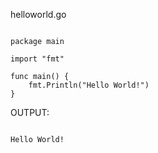 helloworld.go
<pre><code>
package main

import "fmt"

func main() {
	fmt.Println("Hello World!")
}
</code></pre>

OUTPUT:
<pre><code>
Hello World!
</code></pre>
